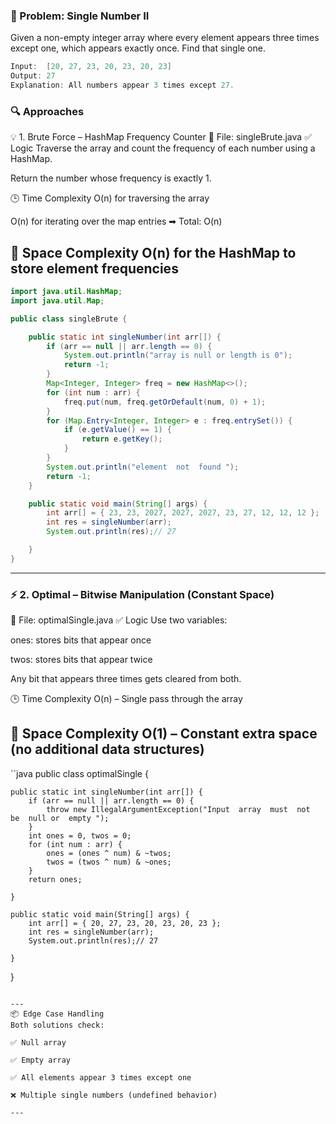 ### 🧠 Problem: Single Number II
Given a non-empty integer array where every element appears three times except one, which appears exactly once. Find that single one.

```java
Input:  [20, 27, 23, 20, 23, 20, 23]
Output: 27
Explanation: All numbers appear 3 times except 27.
```
### 🔍 Approaches
💡 1. Brute Force – HashMap Frequency Counter
🔗 File: singleBrute.java
✅ Logic
Traverse the array and count the frequency of each number using a HashMap.

Return the number whose frequency is exactly 1.

🕒 Time Complexity
O(n) for traversing the array

O(n) for iterating over the map entries
➡ Total: O(n)

🧠 Space Complexity
O(n) for the HashMap to store element frequencies
---
```java
import java.util.HashMap;
import java.util.Map;

public class singleBrute {

    public static int singleNumber(int arr[]) {
        if (arr == null || arr.length == 0) {
            System.out.println("array is null or length is 0");
            return -1;
        }
        Map<Integer, Integer> freq = new HashMap<>();
        for (int num : arr) {
            freq.put(num, freq.getOrDefault(num, 0) + 1);
        }
        for (Map.Entry<Integer, Integer> e : freq.entrySet()) {
            if (e.getValue() == 1) {
                return e.getKey();
            }
        }
        System.out.println("element  not  found ");
        return -1;
    }

    public static void main(String[] args) {
        int arr[] = { 23, 23, 2027, 2027, 2027, 23, 27, 12, 12, 12 };
        int res = singleNumber(arr);
        System.out.println(res);// 27

    }
}
```
---
### ⚡ 2. Optimal – Bitwise Manipulation (Constant Space)
🔗 File: optimalSingle.java
✅ Logic
Use two variables:

ones: stores bits that appear once

twos: stores bits that appear twice

Any bit that appears three times gets cleared from both.

🕒 Time Complexity
O(n) – Single pass through the array

🧠 Space Complexity
O(1) – Constant extra space (no additional data structures)
---
``java
public class optimalSingle {

    public static int singleNumber(int arr[]) {
        if (arr == null || arr.length == 0) {
            throw new IllegalArgumentException("Input  array  must  not  be  null or  empty ");
        }
        int ones = 0, twos = 0;
        for (int num : arr) {
            ones = (ones ^ num) & ~twos;
            twos = (twos ^ num) & ~ones;
        }
        return ones;

    }

    public static void main(String[] args) {
        int arr[] = { 20, 27, 23, 20, 23, 20, 23 };
        int res = singleNumber(arr);
        System.out.println(res);// 27

    }

}
```

---
📦 Edge Case Handling
Both solutions check:

✅ Null array

✅ Empty array

✅ All elements appear 3 times except one

❌ Multiple single numbers (undefined behavior)

---

